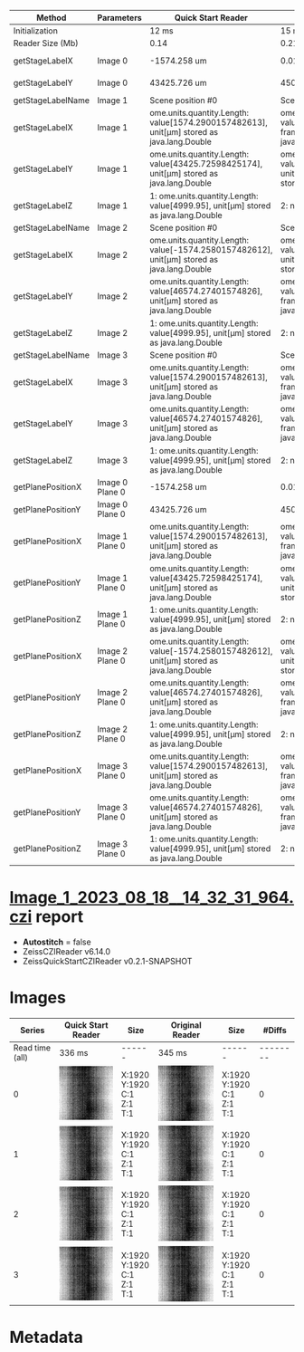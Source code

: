 |  Method            | Parameters       | Quick Start Reader | Original Reader | Delta  |
| -------------------|------------------|--------------------|-----------------|------- |
| Initialization     |                  |12 ms|15 ms|        |
| Reader Size (Mb)     |                  |0.14|0.21|        |
| getStageLabelX| Image 0 | -1574.258 um | 0.016 um | 1574.274 um |
| getStageLabelY| Image 0 | 43425.726 um | 45000.000 um | 1574.274 um |
| getStageLabelName| Image 1 | Scene position #0| Scene position #1| |
| getStageLabelX| Image 1 | ome.units.quantity.Length: value[1574.2900157482613], unit[µm] stored as java.lang.Double| ome.units.quantity.Length: value[864], unit[reference frame] stored as java.lang.Integer| |
| getStageLabelY| Image 1 | ome.units.quantity.Length: value[43425.72598425174], unit[µm] stored as java.lang.Double| ome.units.quantity.Length: value[-864], unit[reference frame] stored as java.lang.Integer| |
| getStageLabelZ| Image 1 |  1: ome.units.quantity.Length: value[4999.95], unit[µm] stored as java.lang.Double| 2: null |
| getStageLabelName| Image 2 | Scene position #0| Scene position #2| |
| getStageLabelX| Image 2 | ome.units.quantity.Length: value[-1574.2580157482612], unit[µm] stored as java.lang.Double| ome.units.quantity.Length: value[-864], unit[reference frame] stored as java.lang.Integer| |
| getStageLabelY| Image 2 | ome.units.quantity.Length: value[46574.27401574826], unit[µm] stored as java.lang.Double| ome.units.quantity.Length: value[864], unit[reference frame] stored as java.lang.Integer| |
| getStageLabelZ| Image 2 |  1: ome.units.quantity.Length: value[4999.95], unit[µm] stored as java.lang.Double| 2: null |
| getStageLabelName| Image 3 | Scene position #0| Scene position #3| |
| getStageLabelX| Image 3 | ome.units.quantity.Length: value[1574.2900157482613], unit[µm] stored as java.lang.Double| ome.units.quantity.Length: value[864], unit[reference frame] stored as java.lang.Integer| |
| getStageLabelY| Image 3 | ome.units.quantity.Length: value[46574.27401574826], unit[µm] stored as java.lang.Double| ome.units.quantity.Length: value[864], unit[reference frame] stored as java.lang.Integer| |
| getStageLabelZ| Image 3 |  1: ome.units.quantity.Length: value[4999.95], unit[µm] stored as java.lang.Double| 2: null |
| getPlanePositionX| Image 0 Plane 0 | -1574.258 um | 0.016 um | 1574.274 um |
| getPlanePositionY| Image 0 Plane 0 | 43425.726 um | 45000.000 um | 1574.274 um |
| getPlanePositionX| Image 1 Plane 0 | ome.units.quantity.Length: value[1574.2900157482613], unit[µm] stored as java.lang.Double| ome.units.quantity.Length: value[864], unit[reference frame] stored as java.lang.Integer| |
| getPlanePositionY| Image 1 Plane 0 | ome.units.quantity.Length: value[43425.72598425174], unit[µm] stored as java.lang.Double| ome.units.quantity.Length: value[-864], unit[reference frame] stored as java.lang.Integer| |
| getPlanePositionZ| Image 1 Plane 0 |  1: ome.units.quantity.Length: value[4999.95], unit[µm] stored as java.lang.Double| 2: null |
| getPlanePositionX| Image 2 Plane 0 | ome.units.quantity.Length: value[-1574.2580157482612], unit[µm] stored as java.lang.Double| ome.units.quantity.Length: value[-864], unit[reference frame] stored as java.lang.Integer| |
| getPlanePositionY| Image 2 Plane 0 | ome.units.quantity.Length: value[46574.27401574826], unit[µm] stored as java.lang.Double| ome.units.quantity.Length: value[864], unit[reference frame] stored as java.lang.Integer| |
| getPlanePositionZ| Image 2 Plane 0 |  1: ome.units.quantity.Length: value[4999.95], unit[µm] stored as java.lang.Double| 2: null |
| getPlanePositionX| Image 3 Plane 0 | ome.units.quantity.Length: value[1574.2900157482613], unit[µm] stored as java.lang.Double| ome.units.quantity.Length: value[864], unit[reference frame] stored as java.lang.Integer| |
| getPlanePositionY| Image 3 Plane 0 | ome.units.quantity.Length: value[46574.27401574826], unit[µm] stored as java.lang.Double| ome.units.quantity.Length: value[864], unit[reference frame] stored as java.lang.Integer| |
| getPlanePositionZ| Image 3 Plane 0 |  1: ome.units.quantity.Length: value[4999.95], unit[µm] stored as java.lang.Double| 2: null |
# [Image_1_2023_08_18__14_32_31_964.czi](https://zenodo.org/record/8263451/files/Image_1_2023_08_18__14_32_31_964.czi) report
 - **Autostitch** = false
 - ZeissCZIReader v6.14.0
 - ZeissQuickStartCZIReader v0.2.1-SNAPSHOT

# Images 

| Series            | Quick Start Reader | Size | Original Reader | Size | #Diffs |
|-------------------|--------------------|------|-----------------|------|--------|
| Read time (all)   |336 ms|------|345 ms|------|--------|
|0|![Image_1_2023_08_18__14_32_31_964.quick_true.flat_true.stitch_false.series_0.jpg](Image_1_2023_08_18__14_32_31_964/Image_1_2023_08_18__14_32_31_964.quick_true.flat_true.stitch_false.series_0.jpg)|X:1920<br>Y:1920<br>C:1<br>Z:1<br>T:1|![Image_1_2023_08_18__14_32_31_964.quick_false.flat_true.stitch_false.series_0.jpg](Image_1_2023_08_18__14_32_31_964/Image_1_2023_08_18__14_32_31_964.quick_false.flat_true.stitch_false.series_0.jpg)|X:1920<br>Y:1920<br>C:1<br>Z:1<br>T:1|0|
|1|![Image_1_2023_08_18__14_32_31_964.quick_true.flat_true.stitch_false.series_1.jpg](Image_1_2023_08_18__14_32_31_964/Image_1_2023_08_18__14_32_31_964.quick_true.flat_true.stitch_false.series_1.jpg)|X:1920<br>Y:1920<br>C:1<br>Z:1<br>T:1|![Image_1_2023_08_18__14_32_31_964.quick_false.flat_true.stitch_false.series_1.jpg](Image_1_2023_08_18__14_32_31_964/Image_1_2023_08_18__14_32_31_964.quick_false.flat_true.stitch_false.series_1.jpg)|X:1920<br>Y:1920<br>C:1<br>Z:1<br>T:1|0|
|2|![Image_1_2023_08_18__14_32_31_964.quick_true.flat_true.stitch_false.series_2.jpg](Image_1_2023_08_18__14_32_31_964/Image_1_2023_08_18__14_32_31_964.quick_true.flat_true.stitch_false.series_2.jpg)|X:1920<br>Y:1920<br>C:1<br>Z:1<br>T:1|![Image_1_2023_08_18__14_32_31_964.quick_false.flat_true.stitch_false.series_2.jpg](Image_1_2023_08_18__14_32_31_964/Image_1_2023_08_18__14_32_31_964.quick_false.flat_true.stitch_false.series_2.jpg)|X:1920<br>Y:1920<br>C:1<br>Z:1<br>T:1|0|
|3|![Image_1_2023_08_18__14_32_31_964.quick_true.flat_true.stitch_false.series_3.jpg](Image_1_2023_08_18__14_32_31_964/Image_1_2023_08_18__14_32_31_964.quick_true.flat_true.stitch_false.series_3.jpg)|X:1920<br>Y:1920<br>C:1<br>Z:1<br>T:1|![Image_1_2023_08_18__14_32_31_964.quick_false.flat_true.stitch_false.series_3.jpg](Image_1_2023_08_18__14_32_31_964/Image_1_2023_08_18__14_32_31_964.quick_false.flat_true.stitch_false.series_3.jpg)|X:1920<br>Y:1920<br>C:1<br>Z:1<br>T:1|0|

# Metadata

